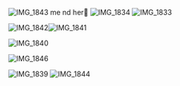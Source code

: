 ![IMG_1843](https://github.com/user-attachments/assets/d89fa3af-6afb-4782-aa70-274c17f60aec)
 me nd her💝
![IMG_1834](https://github.com/user-attachments/assets/6559cb4f-36f7-440d-8b76-4c774219ce7b)
![IMG_1833](https://github.com/user-attachments/assets/2302f2e8-9a13-4bb3-a25b-ed01545ebfc1)

![IMG_1842](https://github.com/user-attachments/assets/71525185-f858-498c-b3bf-d0d3a6bbe760)![IMG_1841](https://github.com/user-attachments/assets/9c33e56c-0fc0-4ec6-b064-2e597c001d6d)

![IMG_1840](https://github.com/user-attachments/assets/4e2bc0c5-b8ef-4792-a6b2-7a98fd683fc0)

![IMG_1846](https://github.com/user-attachments/assets/fa1da1c8-c751-46fe-8761-70b95bf2fd90)

![IMG_1839](https://github.com/user-attachments/assets/b51260b2-a7cb-4ab7-a4e7-7675308d4491)
![IMG_1844](https://github.com/user-attachments/assets/6ff82382-9fbc-4bbd-8f62-20644d1ece2f)
